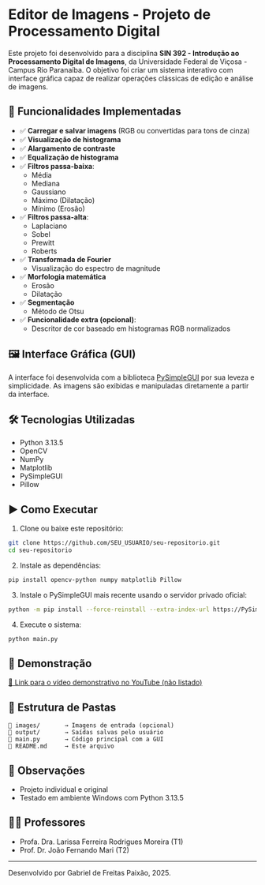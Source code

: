 # Editor de Imagens - Projeto de Processamento Digital

Este projeto foi desenvolvido para a disciplina **SIN 392 - Introdução ao Processamento Digital de Imagens**, da Universidade Federal de Viçosa - Campus Rio Paranaíba. O objetivo foi criar um sistema interativo com interface gráfica capaz de realizar operações clássicas de edição e análise de imagens.

## 🎯 Funcionalidades Implementadas

- ✅ **Carregar e salvar imagens** (RGB ou convertidas para tons de cinza)
- ✅ **Visualização de histograma**
- ✅ **Alargamento de contraste**
- ✅ **Equalização de histograma**
- ✅ **Filtros passa-baixa**:
  - Média
  - Mediana
  - Gaussiano
  - Máximo (Dilatação)
  - Mínimo (Erosão)
- ✅ **Filtros passa-alta**:
  - Laplaciano
  - Sobel
  - Prewitt
  - Roberts
- ✅ **Transformada de Fourier**
  - Visualização do espectro de magnitude
- ✅ **Morfologia matemática**
  - Erosão
  - Dilatação
- ✅ **Segmentação**
  - Método de Otsu
- ✅ **Funcionalidade extra (opcional)**:
  - Descritor de cor baseado em histogramas RGB normalizados

## 🖼️ Interface Gráfica (GUI)

A interface foi desenvolvida com a biblioteca [PySimpleGUI](https://pysimplegui.readthedocs.io/en/latest/) por sua leveza e simplicidade. As imagens são exibidas e manipuladas diretamente a partir da interface.

## 🛠️ Tecnologias Utilizadas

- Python 3.13.5
- OpenCV
- NumPy
- Matplotlib
- PySimpleGUI
- Pillow

## ▶️ Como Executar

1. Clone ou baixe este repositório:
```bash
git clone https://github.com/SEU_USUARIO/seu-repositorio.git
cd seu-repositorio
```

2. Instale as dependências:
```bash
pip install opencv-python numpy matplotlib Pillow
```

3. Instale o PySimpleGUI mais recente usando o servidor privado oficial:
```bash
python -m pip install --force-reinstall --extra-index-url https://PySimpleGUI.net/install PySimpleGUI
```

4. Execute o sistema:
```bash
python main.py
```

## 🎥 Demonstração

[🔗 Link para o vídeo demonstrativo no YouTube (não listado)](https://www.youtube.com/watch?v=7wOEAYNdx_4)

## 📁 Estrutura de Pastas

```
📂 images/       → Imagens de entrada (opcional)
📂 output/       → Saídas salvas pelo usuário
📄 main.py       → Código principal com a GUI
📄 README.md     → Este arquivo
```

## 🧠 Observações

- Projeto individual e original
- Testado em ambiente Windows com Python 3.13.5

## 👨‍🏫 Professores

- Profa. Dra. Larissa Ferreira Rodrigues Moreira (T1)
- Prof. Dr. João Fernando Mari (T2)

---

Desenvolvido por Gabriel de Freitas Paixão, 2025.

